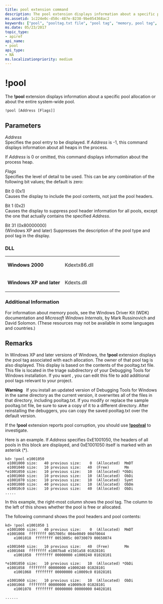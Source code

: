 ```yaml
---
title: pool extension command
description: The pool extension displays information about a specific pool allocation or about the entire system-wide pool.
ms.assetid: 1c224e0c-d50c-487e-8238-9be054368ac2
keywords: ["pool", "pooltag.txt file", "pool tag", "memory, pool tag", "pool Windows Debugging"]
ms.date: 05/23/2017
topic_type:
- apiref
api_name:
- pool
api_type:
- NA
ms.localizationpriority: medium
---
```


# !pool


The **!pool** extension displays information about a specific pool allocation or about the entire system-wide pool.

```dbgcmd
!pool [Address [Flags]]
```

## <span id="ddk__pool_dbg"></span><span id="DDK__POOL_DBG"></span>Parameters


<span id="_______Address______"></span><span id="_______address______"></span><span id="_______ADDRESS______"></span> *Address*   
Specifies the pool entry to be displayed. If *Address* is -1, this command displays information about all heaps in the process.

If *Address* is 0 or omitted, this command displays information about the process heap.

<span id="_______Flags______"></span><span id="_______flags______"></span><span id="_______FLAGS______"></span> *Flags*   
Specifies the level of detail to be used. This can be any combination of the following bit values; the default is zero:

<span id="Bit_0__0x1_"></span><span id="bit_0__0x1_"></span><span id="BIT_0__0X1_"></span>Bit 0 (0x1)  
Causes the display to include the pool contents, not just the pool headers.

<span id="Bit_1__0x2_"></span><span id="bit_1__0x2_"></span><span id="BIT_1__0X2_"></span>Bit 1 (0x2)  
Causes the display to suppress pool header information for all pools, except the one that actually contains the specified *Address*.

<span id="Bit_31__0x80000000_"></span><span id="bit_31__0x80000000_"></span><span id="BIT_31__0X80000000_"></span>Bit 31 (0x80000000)  
(Windows XP and later) Suppresses the description of the pool type and pool tag in the display.

### <span id="DLL"></span><span id="dll"></span>DLL

<table>
<colgroup>
<col width="50%" />
<col width="50%" />
</colgroup>
<tbody>
<tr class="odd">
<td align="left"><p><strong>Windows 2000</strong></p></td>
<td align="left"><p>Kdextx86.dll</p></td>
</tr>
<tr class="even">
<td align="left"><p><strong>Windows XP and later</strong></p></td>
<td align="left"><p>Kdexts.dll</p></td>
</tr>
</tbody>
</table>

 

### <span id="Additional_Information"></span><span id="additional_information"></span><span id="ADDITIONAL_INFORMATION"></span>Additional Information

For information about memory pools, see the Windows Driver Kit (WDK) documentation and *Microsoft Windows Internals*, by Mark Russinovich and David Solomon. (These resources may not be available in some languages and countries.)

Remarks
-------

In Windows XP and later versions of Windows, the **!pool** extension displays the pool tag associated with each allocation. The owner of that pool tag is also displayed. This display is based on the contents of the pooltag.txt file. This file is located in the triage subdirectory of your Debugging Tools for Windows installation. If you want , you can edit this file to add additional pool tags relevant to your project.

**Warning**   If you install an updated version of Debugging Tools for Windows in the same directory as the current version, it overwrites all of the files in that directory, including pooltag.txt. If you modify or replace the sample pooltag.txt file, be sure to save a copy of it to a different directory. After reinstalling the debuggers, you can copy the saved pooltag.txt over the default version.

 

If the **!pool** extension reports pool corruption, you should use [**!poolval**](-poolval.md) to investigate.

Here is an example. If *Address* specifies 0xE1001050, the headers of all pools in this block are displayed, and 0xE1001050 itself is marked with an asterisk (\*).

```dbgcmd
kd> !pool e1001050 
 e1001000 size:   40 previous size:    0  (Allocated)  MmDT
 e1001040 size:   10 previous size:   40  (Free)       Mm  
*e1001050 size:   10 previous size:   10  (Allocated) *ObDi
 e1001060 size:   10 previous size:   10  (Allocated)  ObDi
 e1001070 size:   10 previous size:   10  (Allocated)  Symt
 e1001080 size:   40 previous size:   10  (Allocated)  ObDm
 e10010c0 size:   10 previous size:   40  (Allocated)  ObDi
.....
```

In this example, the right-most column shows the pool tag. The column to the left of this shows whether the pool is free or allocated.

The following command shows the pool headers and pool contents:

```dbgcmd
kd> !pool e1001050 1
 e1001000 size:   40 previous size:    0  (Allocated)  MmDT
 e1001008  ffffffff 0057005c 004e0049 004f0044
    e1001018  ffffffff 0053005c 00730079 00650074

 e1001040 size:   10 previous size:   40  (Free)       Mm  
 e1001048  ffffffff e1007ba8 e1501a58 01028101
    e1001058  ffffffff 00000000 e1000240 01028101

*e1001050 size:   10 previous size:   10  (Allocated) *ObDi
 e1001058  ffffffff 00000000 e1000240 01028101
    e1001068  ffffffff 00000000 e10009c0 01028101

 e1001060 size:   10 previous size:   10  (Allocated)  ObDi
 e1001068  ffffffff 00000000 e10009c0 01028101
    e1001078  ffffffff 00000000 00000000 04028101

......
```

 

 





